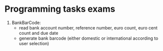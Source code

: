 # Programming tasks exams

1. BankBarCode:
	- read bank account number, reference number, euro count, euro cent count and due date
	- generate bank barcode (either domestic or international according to user selection)

